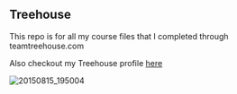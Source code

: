 ## Treehouse

This repo is for all my course files that I completed through teamtreehouse.com

Also checkout my Treehouse profile [here](www.google.com)

![20150815_195004](https://cloud.githubusercontent.com/assets/8458650/26355856/2d227b1a-3f98-11e7-98e8-704272935ddf.jpg)